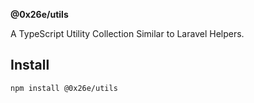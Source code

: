 **@0x26e/utils**

A TypeScript Utility Collection Similar to Laravel Helpers.
## Install

```bash
npm install @0x26e/utils
```



